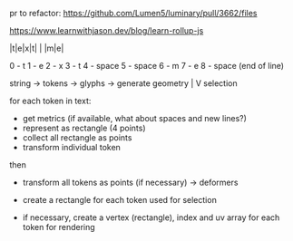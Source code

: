pr to refactor: https://github.com/Lumen5/luminary/pull/3662/files


https://www.learnwithjason.dev/blog/learn-rollup-js




|t|e|x|t| | |m|e|

0 - t
1 - e
2 - x
3 - t
4 - space
5 - space
6 - m
7 - e
8 - space (end of line)


string -> tokens -> glyphs -> generate geometry
                      |
                      V
                  selection

for each token in text:
  - get metrics (if available, what about spaces and new lines?)
  - represent as rectangle (4 points)
  - collect all rectangle as points
  - transform individual token

then
  - transform all tokens as points (if necessary) -> deformers

  - create a rectangle for each token used for selection
  - if necessary, create a vertex (rectangle), index and uv array for each token for rendering